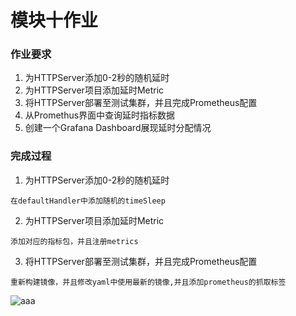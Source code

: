 # 模块十作业

### 作业要求

1. 为HTTPServer添加0-2秒的随机延时
2. 为HTTPServer项目添加延时Metric
3. 将HTTPServer部署至测试集群，并且完成Prometheus配置
4. 从Promethus界面中查询延时指标数据
5. 创建一个Grafana Dashboard展现延时分配情况


### 完成过程

1. 为HTTPServer添加0-2秒的随机延时
```
在defaultHandler中添加随机的timeSleep
```

2. 为HTTPServer项目添加延时Metric
```
添加对应的指标包，并且注册metrics
```

3. 将HTTPServer部署至测试集群，并且完成Prometheus配置
```
重新构建镜像，并且修改yaml中使用最新的镜像,并且添加prometheus的抓取标签
```
![aaa](./prmetheus-target.png)
